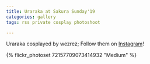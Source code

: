 ```yaml
---
title: Uraraka at Sakura Sunday'19
categories: gallery
tags: rss private cosplay photoshoot

---
```


Uraraka cosplayed by wezrez; Follow them on [Instagram](https://www.instagram.com/wezrez)!

{% flickr_photoset 72157709073414932 "Medium" %}